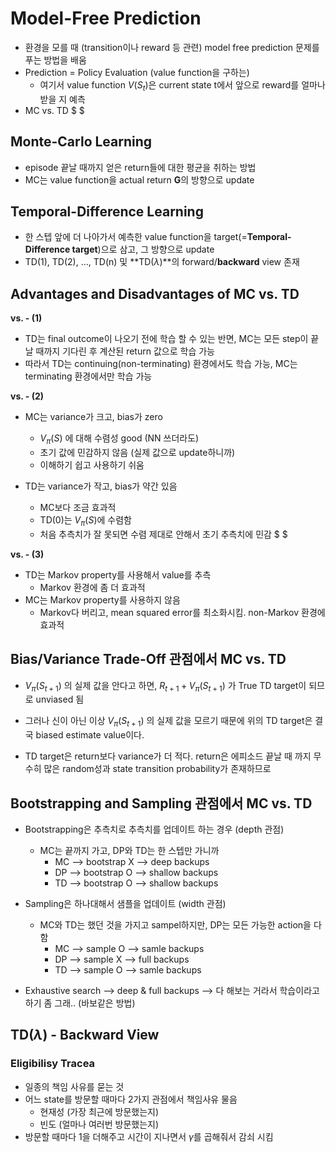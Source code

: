 # Model-Free Prediction

- 환경을 모를 때 (transition이나 reward 등 관련) model free prediction 문제를 푸는 방법을 배움
- Prediction = Policy Evaluation (value function을 구하는)
    - 여기서 value function $V(S_t)$은 current state t에서 앞으로 reward를 얼마나 받을 지 예측
- MC vs. TD
$  $

## Monte-Carlo Learning

- episode 끝날 때까지 얻은 return들에 대한 평균을 취하는 방법
- MC는 value function을 actual return **G**의 방향으로 update

## Temporal-Difference Learning

- 한 스텝 앞에 더 나아가서 예측한 value function을 target(=**Temporal-Difference target**)으로 삼고, 그 방향으로 update
- TD(1), TD(2), ..., TD(n) 및 **TD($\lambda$)**의 forward/**backward** view 존재

## Advantages and Disadvantages of MC vs. TD

**vs. - (1)**
- TD는 final outcome이 나오기 전에 학습 할 수 있는 반면, MC는 모든 step이 끝날 때까지 기다린 후 계산된 return 값으로 학습 가능
- 따라서 TD는 continuing(non-terminating) 환경에서도 학습 가능, MC는 terminating 환경에서만 학습 가능


**vs. - (2)**
- MC는 variance가 크고, bias가 zero
    - $V_\pi(S)$ 에 대해 수렴성 good (NN 쓰더라도)
    - 초기 값에 민감하지 않음 (실제 값으로 update하니까)
    - 이해하기 쉽고 사용하기 쉬움

- TD는 variance가 작고, bias가 약간 있음
    - MC보다 조금 효과적
    - TD(0)는 $V_\pi(S)$에 수렴함
    - 처음 추측치가 잘 못되면 수렴 제대로 안해서 초기 추측치에 민감
    $ $

**vs. - (3)**
- TD는 Markov property를 사용해서 value를 추측
    - Markov 환경에 좀 더 효과적
- MC는 Markov property를 사용하지 않음
    - Markov다 버리고, mean squared error를 최소화시킴. non-Markov 환경에 효과적

## Bias/Variance Trade-Off 관점에서 MC vs. TD

- $V_\pi(S_{t+1})$ 의 실제 값을 안다고 하면, $R_{t+1} + V_\pi(S_{t+1})$ 가 True TD target이 되므로 unviased 됨

- 그러나 신이 아닌 이상 $V_\pi(S_{t+1})$ 의 실제 값을 모르기 때문에 위의 TD target은 결국 biased estimate value이다.

- TD target은 return보다 variance가 더 적다. return은 에피소드 끝날 때 까지 무수히 많은  random성과 state transition probability가 존재하므로


## Bootstrapping and Sampling 관점에서 MC vs. TD

- Bootstrapping은 추측치로 추측치를 업데이트 하는 경우 (depth 관점)
    - MC는 끝까지 가고, DP와 TD는 한 스텝만 가니까
        - MC --> bootstrap X  --> deep backups
        - DP --> bootstrap O  --> shallow backups
        - TD --> bootstrap O  --> shallow backups
- Sampling은 하나대해서 샘플을 업데이트 (width 관점)
    - MC와 TD는 했던 것을 가지고 sampel하지만, DP는 모든 가능한 action을 다 함
        - MC --> sample O     --> samle backups
        - DP --> sample X     --> full backups
        - TD --> sample O     --> samle backups

- Exhaustive search --> deep & full backups --> 다 해보는 거라서 학습이라고 하기 좀 그래.. (바보같은 방법)

## TD($\lambda$) - Backward View

### Eligibilisy Tracea

- 일종의 책임 사유를 묻는 것
- 어느 state를 방문할 때마다 2가지 관점에서 책임사유 물음
    - 현재성 (가장 최근에 방문했는지)
    - 빈도 (얼마나 여러번 방문했는지)
- 방문할 때마다 1을 더해주고 시간이 지나면서 $\gamma$를 곱해줘서 감쇠 시킴
